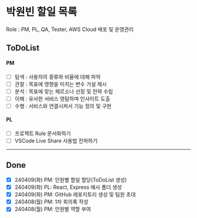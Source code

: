 # 박원빈 할일 목록
Role : PM, PL, QA, Tester, AWS Cloud 배포 및 운영관리

## ToDoList
#### PM
- [ ] 탐색 : 사용자의 종류와 비율에 대해 파악
- [ ] 관찰 : 목표에 영향을 미치는 변수 가설 제시
- [ ] 분석 : 목표에 맞는 페르소나 선정 및 전략 수립
- [ ] 이해 : 유사한 서비스 영탐하며 인사이트 도출
- [ ] 수행 : 서비스와 연결시켜서 기능 정의 및 구현

#### PL 
- [ ] 프로젝트 Rule 문서화하기
- [ ] VSCode Live Share 사용법 전파하기

---
## Done
- [x] 240409(화) PM: 인원별 할일 할당(ToDoList 생성)
- [x] 240409(화) PL: React, Express 예시 폴더 생성
- [x] 240409(화) PM: GitHub 레포지토리 생성 및 팀원 초대
- [x] 240408(월) PM: 1차 회의록 작성
- [x] 240408(월) PM: 인원별 역할 부여
